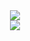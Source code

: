 


<div align="center">
<img
      src="http://mazassumnida.wtf/api/v2/generate_badge?boj=hxerimione"/>
  <br/>
<img 
     src="https://github-readme-stats.vercel.app/api?username=hxerimione&show_icons=true&theme=radical"
     />
  
</div>

